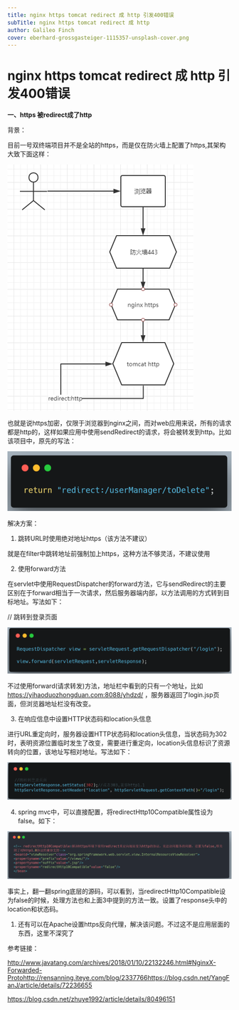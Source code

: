 ```yaml
---
title: nginx https tomcat redirect 成 http 引发400错误
subTitle: nginx https tomcat redirect 成 http
author: Galileo Finch
cover: eberhard-grossgasteiger-1115357-unsplash-cover.png
---
```


# nginx https tomcat redirect 成 http 引发400错误

**一、https 被redirect成了http**

背景：

目前一号双终端项目并不是全站的https，而是仅在防火墙上配置了https,其架构大致下面这样：

![img](./picture1.png)

也就是说https加密，仅限于浏览器到nginx之间，而对web应用来说，所有的请求都是http的，这样如果应用中使用sendRedirect的请求，将会被转发到http。比如该项目中，原先的写法：

![img](./picture2.png)

解决方案：

1. 跳转URL时使用绝对地址https（该方法不建议）

就是在filter中跳转地址前强制加上https，这种方法不够灵活，不建议使用

2. 使用forward方法

在servlet中使用RequestDispatcher的forward方法，它与sendRedirect的主要区别在于forward相当于一次请求，然后服务器端内部，以方法调用的方式转到目标地址。写法如下：

// 跳转到登录页面

![img](./picture3.png)

不过使用forward(请求转发)方法，地址栏中看到的只有一个地址，比如 https://yihaoduozhongduan.com:8088/yhdzd/ ，服务器返回了login.jsp页面，但浏览器地址栏没有改变。

3. 在响应信息中设置HTTP状态码和location头信息

进行URL重定向时，服务器设置HTTP状态码和location头信息，当状态码为302时，表明资源位置临时发生了改变，需要进行重定向，location头信息标识了资源转向的位置，该地址写相对地址。写法如下：

![img](./picture4.png)

4. spring mvc中，可以直接配置，将redirectHttp10Compatible属性设为false。如下：

![img](./picture5.png)

事实上，翻一翻spring底层的源码，可以看到，当redirectHttp10Compatible设为false的时候，处理方法也和上面3中提到的方法一致。设置了response头中的location和状态码。

1. 还有可以在Apache设置https反向代理，解决该问题。不过这不是应用层面的东西，这里不深究了

参考链接：

http://www.javatang.com/archives/2018/01/10/22132246.html#NginxX-Forwarded-Protohttp://rensanning.iteye.com/blog/2337766https://blog.csdn.net/YangFanJ/article/details/72236655

https://blog.csdn.net/zhuye1992/article/details/80496151
